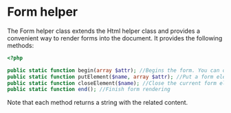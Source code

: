 # Form helper

The Form helper class extends the Html helper class and provides a convenient way to
render forms into the document. It provides the following methods:

```php
<?php

public static function begin(array $attr); //Begins the form. You can optionally specify attributes via the array param.
public static function putElement($name, array $attr); //Put a form element. You can optionally specify element attributes via the array param
public static function closeElement($name); //Close the current form element
public static function end(); //Finish form rendering
```

Note that each method returns a string with the related content.
